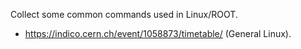 Collect some common commands used in Linux/ROOT.
- https://indico.cern.ch/event/1058873/timetable/  (General Linux).
